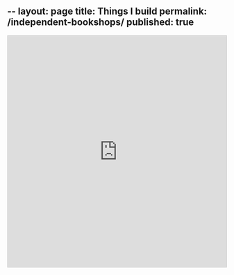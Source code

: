 --
layout: page
title: Things I build
permalink: /independent-bookshops/
published: true
---

<p>
<iframe class="airtable-embed" src="https://airtable.com/embed/shrTZnJiMrnKOl8zt?backgroundColor=purple&layout=card&viewControls=on" frameborder="0" onmousewheel="" width="100%" height="533" style="background: transparent; border: 1px solid #ccc;"></iframe>
  </p>

